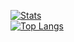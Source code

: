 [![Stats](https://github-readme-stats.vercel.app/api?username=QLChen1331205&theme=react&show_icons=true&include_all_commits=true&count_private=true)](#)  
[![Top Langs](https://github-readme-stats.vercel.app/api/top-langs/?username=QLChen1331205&theme=react&layout=compact&hide=Batchfile&card_width=445)](#)
